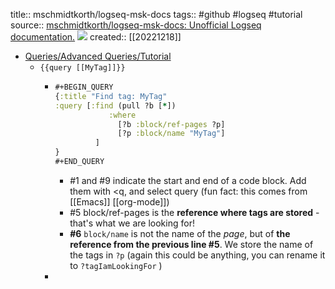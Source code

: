 title:: mschmidtkorth/logseq-msk-docs
tags:: #github #logseq #tutorial
source:: [mschmidtkorth/logseq-msk-docs: Unofficial Logseq documentation.](https://github.com/mschmidtkorth/logseq-msk-docs) ![](https://img.shields.io/github/stars/mschmidtkorth/logseq-msk-docs)
created:: [[20221218]]

- [Queries/Advanced Queries/Tutorial](https://mschmidtkorth.github.io/logseq-msk-docs/#/page/queries%2Fadvanced%20queries%2Ftutorial)
  - `{{query [[MyTag]]}}`
    - ```clojure
      #+BEGIN_QUERY
      {:title "Find tag: MyTag"
      :query [:find (pull ?b [*])
                  :where
                    [?b :block/ref-pages ?p]
                    [?p :block/name "MyTag"]
      	       ]
      }
      #+END_QUERY
      ```
      - \#1 and \#9 indicate the start and end of a code block. Add them with <q, and select query (fun fact: this comes from [[Emacs]] [[org-mode]])
      - \#5 block/ref-pages is the **reference where tags are stored** - that's what we are looking for!
      - **#6**  `block/name`  is not the name of the *page*, but of **the reference from the previous line #5**. We store the name of the tags in  `?p`  (again this could be anything, you can rename it to  `?tagIamLookingFor` )
    -